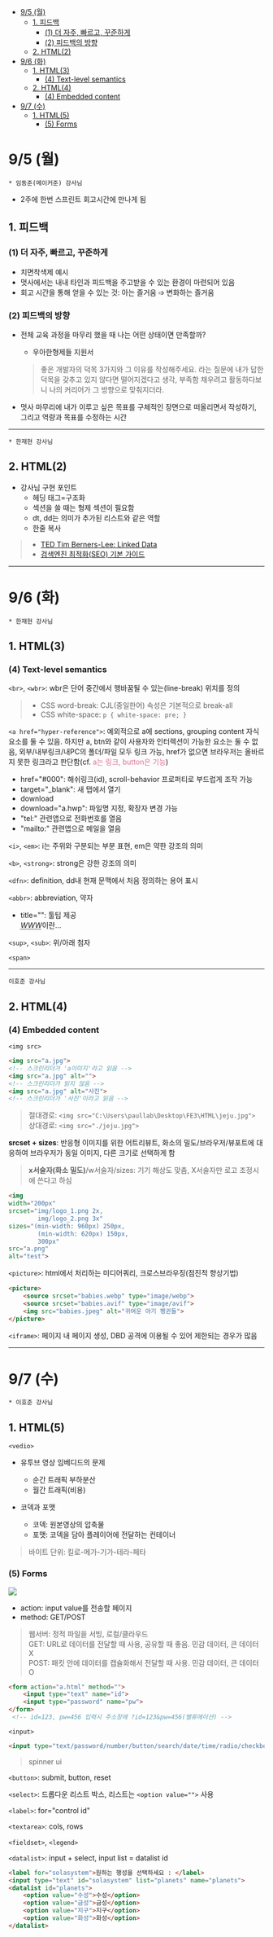 - [9/5 (월)](#95-월)
  - [1. 피드백](#1-피드백)
    - [(1) 더 자주, 빠르고, 꾸준하게](#1-더-자주-빠르고-꾸준하게)
    - [(2) 피드백의 방향](#2-피드백의-방향)
  - [2. HTML(2)](#2-html2)
- [9/6 (화)](#96-화)
  - [1. HTML(3)](#1-html3)
    - [(4) Text-level semantics](#4-text-level-semantics)
  - [2. HTML(4)](#2-html4)
    - [(4) Embedded content](#4-embedded-content)
- [9/7 (수)](#97-수)
  - [1. HTML(5)](#1-html5)
    - [(5) Forms](#5-forms)



# 9/5 (월)
`* 임동준(메이커준) 강사님`

* 2주에 한번 스프린트 회고시간에 만나게 됨

## 1. 피드백
### (1) 더 자주, 빠르고, 꾸준하게
* 치면착색제 예시
* 멋사에서는 내내 타인과 피드백을 주고받을 수 있는 환경이 마련되어 있음
* 회고 시간을 통해 얻을 수 있는 것: 아는 즐거움 ➩ 변화하는 즐거움

### (2) 피드백의 방향
* 전체 교육 과정을 마무리 했을 때 나는 어떤 상태이면 만족할까?
  * 우아한형제들 지원서
  > 좋은 개발자의 덕목 3가지와 그 이유를 작성해주세요. 라는 질문에 내가 답한 덕목을 갖추고 있지 않다면 떨어지겠다고 생각, 부족함 채우려고 활동하다보니 나의 커리어가 그 방향으로 맞춰지더라.

* 멋사 마무리에 내가 이루고 싶은 목표를 구체적인 장면으로 떠올리면서 작성하기, 그리고 역량과 목표를 수정하는 시간

---

`* 한재현 강사님`

## 2. HTML(2)
* 강사님 구현 포인트 
  * 헤딩 태그=구조화
  * 섹션을 쓸 때는 형제 섹션이 필요함
  * dt, dd는 의미가 추가된 리스트와 같은 역할
  * 한줄 복사

> * [TED Tim Berners-Lee: Linked Data](https://www.youtube.com/watch?v=OM6XIICm_qo&t=332s)<br>
> * [검색엔진 최적화(SEO) 기본 가이드](https://developers.google.com/search/docs/beginner/seo-starter-guide?hl=ko&visit_id=637979483710948537-736098899&rd=1)


---
# 9/6 (화)
`* 한재현 강사님`

## 1. HTML(3)
### (4) Text-level semantics
`<br>`, `<wbr>`: wbr은 단어 중간에서 행바꿈될 수 있는(line-break) 위치를 정의
> * CSS word-break: CJL(중일한어) 속성은 기본적으로 break-all
> * CSS white-space: `p { white-space: pre; }`

`<a href="hyper-reference">`: 예외적으로 a에 sections, grouping content 자식 요소를 둘 수 있음. 하지만 a, btn와 같이 사용자와 인터렉션이 가능한 요소는 둘 수 없음, 외부/내부링크/내PC의 폴더/파일 모두 링크 가능, href가 없으면 브라우저는 올바르지 못한 링크라고 판단함(cf. <span style="color: palevioletred">a는 링크, button은 기능</span>)
- href="#000": 해쉬링크(id), scroll-behavior 프로퍼티로 부드럽게 조작 가능
- target="_blank": 새 탭에서 열기
- download
- download="a.hwp": 파일명 지정, 확장자 변경 가능
- "tel:" 관련앱으로 전화번호를 열음
- "mailto:" 관련앱으로 메일을 열음

`<i>`, `<em>`: i는 주위와 구분되는 부분 표현, em은 약한 강조의 의미

`<b>`, `<strong>`: strong은 강한 강조의 의미

`<dfn>`: definition, dd내 현재 문맥에서 처음 정의하는 용어 표시

`<abbr>`: abbreviation, 약자
- title="": 툴팁 제공<br>
<dfn><abbr title="World Wide Web">WWW</abbr></dfn>이란...

`<sup>`, `<sub>`: 위/아래 첨자

`<span>`

---

`이호준 강사님` 

## 2. HTML(4)
### (4) Embedded content
`<img src>`
```html
<img src="a.jpg">
<!-- 스크린리더가 'a이미지'라고 읽음 -->
<img src="a.jpg" alt="">
<!-- 스크린리더가 읽지 않음 -->
<img src="a.jpg" alt="사진">
<!-- 스크린리더가 '사진'이라고 읽음 -->
```

> 절대경로: 
  `<img src="C:\Users\paullab\Desktop\FE3\HTML\jeju.jpg">`<br>
  상대경로: 
  `<img src="./jeju.jpg">`

**srcset + sizes**: 반응형 이미지를 위한 어트리뷰트, 화소의 밀도/브라우저/뷰포트에 대응하여 브라우저가 동일 이미지, 다른 크기로 선택하게 함

> **x서술자(화소 밀도)**/w서술자/sizes: 기기 해상도 맞춤, X서술자만 로고 조정시에 쓴다고 하심
```html
<img
width="200px"
srcset="img/logo_1.png 2x,
        img/logo_2.png 3x"
sizes="(min-width: 960px) 250px,
        (min-width: 620px) 150px,
        300px"
src="a.png"
alt="test">
``` 

`<picture>`: html에서 처리하는 미디어쿼리, 크로스브라우징(점진적 향상기법)

```html
<picture>
    <source srcset="babies.webp" type="image/webp">
    <source srcset="babies.avif" type="image/avif">
    <img src="babies.jpeg" alt="귀여운 아기 펭귄들">
</picture>
```

`<iframe>`: 페이지 내 페이지 생성, DBD 공격에 이용될 수 있어 제한되는 경우가 많음


---
# 9/7 (수)
`* 이호준 강사님`

## 1. HTML(5)
`<vedio>`

* 유투브 영상 임베디드의 문제
  * 순간 트래픽 부하분산
  * 월간 트래픽(비용)
   
* 코덱과 포맷
  * 코덱: 원본영상의 압축물
  * 포맷: 코덱을 담아 플레이어에 전달하는 컨테이너
> 바이트 단위: 킬로-메가-기가-테라-페타
  
### (5) Forms
![](https://paullabworkspace.notion.site/image/https%3A%2F%2Fs3-us-west-2.amazonaws.com%2Fsecure.notion-static.com%2Fa33523d6-7106-4de0-8510-400291266748%2F%E1%84%89%E1%85%B3%E1%84%8F%E1%85%B3%E1%84%85%E1%85%B5%E1%86%AB%E1%84%89%E1%85%A3%E1%86%BA_2021-10-06_%E1%84%8B%E1%85%A9%E1%84%8C%E1%85%A5%E1%86%AB_11.06.41.png?table=block&id=cbcd1dde-2b64-46cc-880b-ff93347155ec&spaceId=579fe283-28aa-489d-ae65-d683304becfc&width=1600&userId=&cache=v2)

* action: input value를 전송할 페이지<br>
* method: GET/POST

> 웹서버: 정적 파일을 서빙, 로컬/클라우드<br>
> GET: URL로 데이터를 전달할 때 사용, 공유할 때 좋음. 민감 데이터, 큰 데이터 X<br>
> POST: 패킷 안에 데이터를 캡슐화해서 전달할 때 사용. 민감 데이터, 큰 데이터 O

```html
<form action="a.html" method="">
    <input type="text" name="id">
    <input type="password" name="pw">
</form>
 <!-- id=123, pw=456 입력시 주소창에 ?id=123&pw=456(밸류에이션) -->
```

`<input>`

```html
<input type="text/password/number/button/search/date/time/radio/checkbox/color/range/file/email/url/tel">
```
>spinner ui

`<button>`: submit, button, reset

`<select>`: 드롭다운 리스트 박스, 리스트는 `<option value="">` 사용

`<label>`: for="control id"

`<textarea>`: cols, rows

`<fieldset>`, `<legend>`

`<datalist>`: input + select, input list = datalist id

```html
<label for="solasystem">원하는 행성을 선택하세요 : </label>
<input type="text" id="solasystem" list="planets" name="planets">
<datalist id="planets">
    <option value="수성">수성</option>
    <option value="금성">금성</option>
    <option value="지구">지구</option>
    <option value="화성">화성</option>
</datalist>
```
